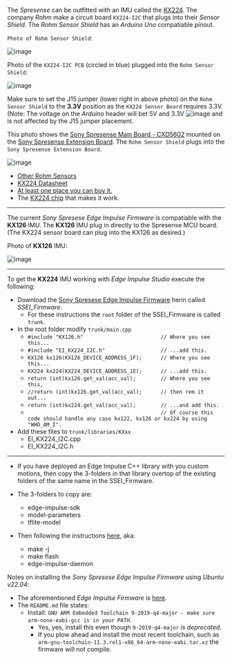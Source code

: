 The *Spresense* can be outfitted with an IMU called the [KX224](https://www.kionix.com/product/KX224-1053). The company *Rohm* make a circuit board `KX224-I2C` that plugs into their *Sensor Shield*. The *Rohm Sensor Shield* has an *Arduino Uno* compatiable pinout.

`Photo of Rohm Sensor Shield`:

![image](https://user-images.githubusercontent.com/92460732/203922775-56c120aa-488a-4c54-96ca-fcccfa726019.png)

Photo of the `KX224-I2C PCB` (circled in blue) plugged into the `Rohm Sensor Shield`:

![image](https://user-images.githubusercontent.com/92460732/203921546-5c068873-12ef-4ac1-8848-b8343dbe0a48.png)

Make sure to set the J15 jumper (lower right in above photo) on the `Rohm Sensor Shield` to the **3.3V** position as the `KX224 Sensor Board` requires 3.3V. (Note: The voltage on the *Arduino* header will bet 5V and 3.3V ![image](https://user-images.githubusercontent.com/92460732/204110604-a53cd2db-9a3e-43e7-b687-75e6162c46bb.png)
 and is not affected by the J15 jumper placement.

This photo shows the [Sony Spresense Main Board - CXD5602](https://www.adafruit.com/product/4419?gclid=CjwKCAiAyfybBhBKEiwAgtB7fnBQHFhblyGEwmhzojUOQMwh49nrxt_EtRr14POoRobWu1Kt64K0sBoCQaEQAvD_BwE) mounted on the [Sony Spresense Extension Board](https://www.adafruit.com/product/4418). The `Rohm Sensor Shield` plugs into the `Sony Spresense Extension Board`.

![image](https://user-images.githubusercontent.com/92460732/203921680-99a83265-0679-4942-8183-ff2327dee265.png)

* [Other Rohm Sensors](https://www.rohm.com/news-detail?news-title=new-sensor-shield-expansion-board&defaultGroupId=false)
* [KX224 Datasheet](https://www.farnell.com/datasheets/2630940.pdf?_ga=2.137977912.964043680.1538082932-1150069825.1507669889)
* [At least one place you can buy it.](https://www.mouser.com/ProductDetail/ROHM-Semiconductor/SENSORSHIELD-EVK-003?qs=wUXugUrL1qz9s9mzyCT18w%3D%3D&gclid=CjwKCAiAyfybBhBKEiwAgtB7fmcR2woWYy7FHlzvMeI8fIAjwQbEIjdbz0PMI0heFxF-g14Esb6nNxoCEn4QAvD_BwE)
* The [KX224 chip](https://www.kionix.com/product/KX224-1053) that makes it work.

<HR>

The current *Sony Spresese Edge Impulse Firmware* is compatiable with the **KX126** IMU. The **KX126** IMU plug in directly to the Spresense MCU board. (The KX224 sensor board can plug into the KX126 as desired.)

Photo of **KX126** IMU:

![image](https://user-images.githubusercontent.com/92460732/203925582-caeb6209-0707-43ea-94be-a81e7adab87c.png)

<HR>

To get the **KX224** IMU working with *Edge Impulse Studio* execute the following:
* Download the [Sony Spresese Edge Impulse Firmware](https://github.com/edgeimpulse/firmware-sony-spresense) herin called *SSEI_Firmware*.
  * For these instructions the `root` folder of the SSEI_Firmware is called `trunk`.
* In the root folder modify `trunk/main.cpp`
  * `#include "KX126.h"                         // Where you see this...`
  * `#include "EI_KX224_I2C.h"                  // ...add this.`
  * `KX126 kx126(KX126_DEVICE_ADDRESS_1F);      // Where you see this...`
  * `KX224 kx224(KX224_DEVICE_ADDRESS_1E);      // ...add this.`
  * `return (int)kx126.get_val(acc_val);        // Where you see this,`
  * `//return (int)kx126.get_val(acc_val);      // then rem it out...`
  * `return (int)kx224.get_val(acc_val);        // ...and add this.`
  * `                                           // Of course this code should handle any case kx122, kx126 or kx224 by using "WHO_AM_I".`
* Add these files to `trunk/libraries/KXxx`
  * EI_KX224_I2C.cpp
  * EI_KX224_I2C.h

<HR>
 
* If you have deployed an Edge Impulse C++ library with you custom motions, then copy the 3-folders in that library overtop of the existing folders of the same name in the SSEI_Firmware.
* The 3-folders to copy are:
  * edge-impulse-sdk
  * model-parameters
  * tflite-model

* Then following the instructions [here](https://github.com/edgeimpulse/firmware-sony-spresense), aka:
  * make -j
  * make flash
  * edge-impulse-daemon 

Notes on installing the *Sony Spresese Edge Impulse Firmware* using *Ubuntu v22.04*:
* The aforementioned *Edge Impulse Firmware* is [here](https://github.com/edgeimpulse/firmware-sony-spresense).
* The `README.md` file states:
  * Install: `GNU ARM Embedded Toolchain 9-2019-q4-major - make sure arm-none-eabi-gcc is in your PATH`.
    * Yes, yes, install this even though `9-2019-q4-major` *is deprecated*.
    * If you plow ahead and install the most recent toolchain, such as `arm-gnu-toolchain-11.3.rel1-x86_64-arm-none-eabi.tar.xz` the firmware will not compile.

